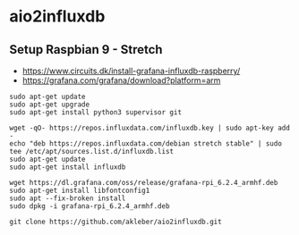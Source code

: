 # aio2influxdb

## Setup Raspbian 9 - Stretch

* https://www.circuits.dk/install-grafana-influxdb-raspberry/
* https://grafana.com/grafana/download?platform=arm

```
sudo apt-get update
sudo apt-get upgrade
sudo apt-get install python3 supervisor git

wget -qO- https://repos.influxdata.com/influxdb.key | sudo apt-key add -
echo "deb https://repos.influxdata.com/debian stretch stable" | sudo tee /etc/apt/sources.list.d/influxdb.list
sudo apt-get update
sudo apt-get install influxdb

wget https://dl.grafana.com/oss/release/grafana-rpi_6.2.4_armhf.deb
sudo apt-get install libfontconfig1
sudo apt --fix-broken install
sudo dpkg -i grafana-rpi_6.2.4_armhf.deb

git clone https://github.com/akleber/aio2influxdb.git
```

